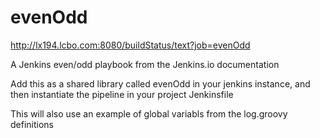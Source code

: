 # evenOdd
http://lx194.lcbo.com:8080/buildStatus/text?job=evenOdd

A Jenkins even/odd playbook from the Jenkins.io documentation

Add this as a shared library called evenOdd in your jenkins
instance, and then instantiate the pipeline in your project Jenkinsfile

This will also use an example of global variabls from the log.groovy
definitions
